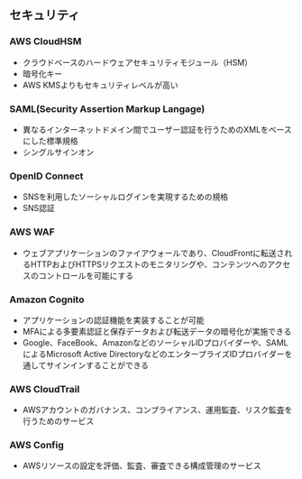## セキュリティ
### AWS CloudHSM
- クラウドベースのハードウェアセキュリティモジュール（HSM）
- 暗号化キー
- AWS KMSよりもセキュリティレベルが高い
### SAML(Security Assertion Markup Langage)
- 異なるインターネットドメイン間でユーザー認証を行うためのXMLをベースにした標準規格
- シングルサインオン
### OpenID Connect
- SNSを利用したソーシャルログインを実現するための規格
- SNS認証
### AWS WAF
- ウェブアプリケーションのファイアウォールであり、CloudFrontに転送されるHTTPおよびHTTPSリクエストのモニタリングや、コンテンツへのアクセスのコントロールを可能にする
### Amazon Cognito
- アプリケーションの認証機能を実装することが可能
- MFAによる多要素認証と保存データおよび転送データの暗号化が実施できる
- Google、FaceBook、AmazonなどのソーシャルIDプロバイダーや、SAMLによるMicrosoft Active DirectoryなどのエンタープライズIDプロバイダーを通してサインインすることができる
### AWS CloudTrail
- AWSアカウントのガバナンス、コンプライアンス、運用監査、リスク監査を行うためのサービス
### AWS Config
- AWSリソースの設定を評価、監査、審査できる構成管理のサービス